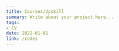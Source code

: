 ```yaml
---
title: Courses/Upskill
summary: Write about your project here...
tags:
- CV
date: 2022-01-01
link: /codes
---
```

